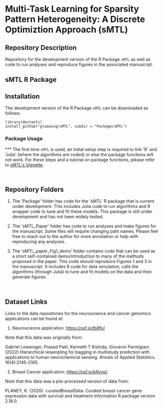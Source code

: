 # Multi-Task Learning for Sparsity Pattern Heterogeneity: A Discrete Optimiztion Approach (sMTL)
## Repository Description

Repository for the development version of the R Package `sMTL` as well as code to run analyses and reproduce figures in the associated manuscript.

## sMTL R Package

## Installation

The development version of the R Package `sMTL` can be downloaded as follows:

```{R}
library(devtools)
install_github("gloewing/sMTL", subdir = "Package/sMTL")
```

###  Package Usage
*** The first time `sMTL` is used, an initial setup step is required to link 'R' and 'Julia' (where the algorithms are coded) or else the package functions will not work. For these steps and a tutorial on package functions, please refer to [sMTL's Vignette](https://github.com/gloewing/sMTL/tree/main/Package/sMTL/vignettes). 

<br />

## Repository Folders
1) The 'Package' folder has code for the 'sMTL' R package that is current under development. This includes Julia code to run algorithms and R wrapper code to tune and fit these models. This package is still under development and has not been widely tested.

2) The 'sMTL_Paper' folder has code to run analyses and make figures for the manuscript. Some files will require changing path names. Please feel free to reach out to the author for more annotation or help with reproducing any analyses.

3) The 'sMTL_paper_Fig1_demo' folder contains code that can be used as a short self-contained demo/introduction to many of the methods proposed in the paper. This code should reproduce Figures 1 and 3 in the manuscript. It includes R code for data simulation, calls the algorithms (through Julia) to tune and fit models on the data and then generate figures.

<br />

## Dataset Links
Links to the data repositories for the neuroscience and cancer genomics applications can be found at:

1) Neuroscience application: https://osf.io/tb8fx/

Note that this data was originally from:

Gabriel Loewinger, Prasad Patil, Kenneth T Kishida, Giovanni Parmigiani. (2022)
Hierarchical resampling for bagging in multistudy prediction with applications to human neurochemical sensing. Annals of Applied Statistics. 16(4):2145-2165.

2) Breast Cancer application: https://osf.io/k6ynp/

Note that this data was a pre-processed version of data from:

PLANEY, K. (2020). curatedBreastData: Curated breast cancer gene expression data with survival and treatment information R package version 2.18.0.

